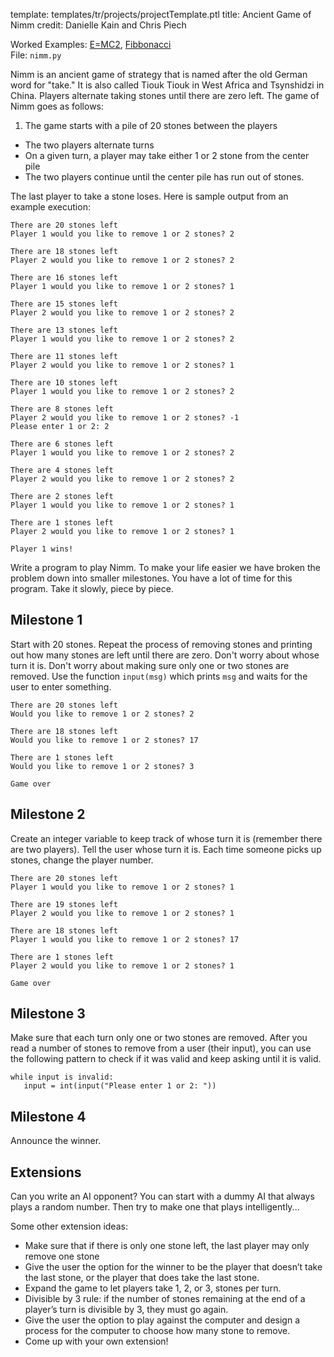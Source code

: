 template: templates/tr/projects/projectTemplate.ptl
title: Ancient Game of Nimm
credit: Danielle Kain and Chris Piech

Worked Examples: 
<a href="{{pathToRoot}}en/projects/emc2.html">E=MC2</a>,
<a href="{{pathToRoot}}en/projects/fibb.html">Fibbonacci</a>
<br/>
File: `nimm.py`

Nimm is an ancient game of strategy that is named after the old German word for "take." It is also called Tiouk Tiouk in West Africa and Tsynshidzi in China. Players alternate taking stones until there are zero left. The game of Nimm goes as follows:

1. The game starts with a pile of 20 stones between the players
+ The two players alternate turns
+ On a given turn, a player may take either 1 or 2 stone from the center pile
+ The two players continue until the center pile has run out of stones.

The last player to take a stone loses. Here is sample output from an example execution:

```
There are 20 stones left
Player 1 would you like to remove 1 or 2 stones? 2

There are 18 stones left
Player 2 would you like to remove 1 or 2 stones? 2

There are 16 stones left
Player 1 would you like to remove 1 or 2 stones? 1

There are 15 stones left
Player 2 would you like to remove 1 or 2 stones? 2

There are 13 stones left
Player 1 would you like to remove 1 or 2 stones? 2

There are 11 stones left
Player 2 would you like to remove 1 or 2 stones? 1

There are 10 stones left
Player 1 would you like to remove 1 or 2 stones? 2

There are 8 stones left
Player 2 would you like to remove 1 or 2 stones? -1
Please enter 1 or 2: 2

There are 6 stones left
Player 1 would you like to remove 1 or 2 stones? 2

There are 4 stones left
Player 2 would you like to remove 1 or 2 stones? 2

There are 2 stones left
Player 1 would you like to remove 1 or 2 stones? 1

There are 1 stones left
Player 2 would you like to remove 1 or 2 stones? 1

Player 1 wins!
```

Write a program to play Nimm. To make your life easier we have broken the problem down into smaller milestones. You have a lot of time for this program. Take it slowly, piece by piece.

## Milestone 1

Start with 20 stones. Repeat the process of removing stones and printing out how many stones are left until there are zero. Don't worry about whose turn it is. Don't worry about making sure only one or two stones are removed. Use the function `input(msg)` which prints `msg` and waits for the user to enter something.

```
There are 20 stones left
Would you like to remove 1 or 2 stones? 2

There are 18 stones left
Would you like to remove 1 or 2 stones? 17

There are 1 stones left
Would you like to remove 1 or 2 stones? 3

Game over
```

## Milestone 2
Create an integer variable to keep track of whose turn it is (remember there are two players). Tell the user whose turn it is. Each time someone picks up stones, change the player number.

```
There are 20 stones left
Player 1 would you like to remove 1 or 2 stones? 1

There are 19 stones left
Player 2 would you like to remove 1 or 2 stones? 1

There are 18 stones left
Player 1 would you like to remove 1 or 2 stones? 17

There are 1 stones left
Player 2 would you like to remove 1 or 2 stones? 1

Game over
```

## Milestone 3
Make sure that each turn only one or two stones are removed. After you read a number of stones to remove from a user (their input), you can use the following pattern to check if it was valid and keep asking until it is valid.

```
while input is invalid:
   input = int(input("Please enter 1 or 2: "))
```

## Milestone 4
Announce the winner.

## Extensions
Can you write an AI opponent? You can start with a dummy AI that always plays a random number. Then try to make one that plays intelligently...

Some other extension ideas:

+ Make sure that if there is only one stone left, the last player may only remove one stone
+ Give the user the option for the winner to be the player that doesn’t take the last stone, or the player that does take the last stone.
+ Expand the game to let players take 1, 2, or 3, stones per turn.
+ Divisible by 3 rule: if the number of stones remaining at the end of a player’s turn is divisible by 3, they must go again.
+ Give the user the option to play against the computer and design a process for the computer to choose how many stone to remove.
+ Come up with your own extension!

